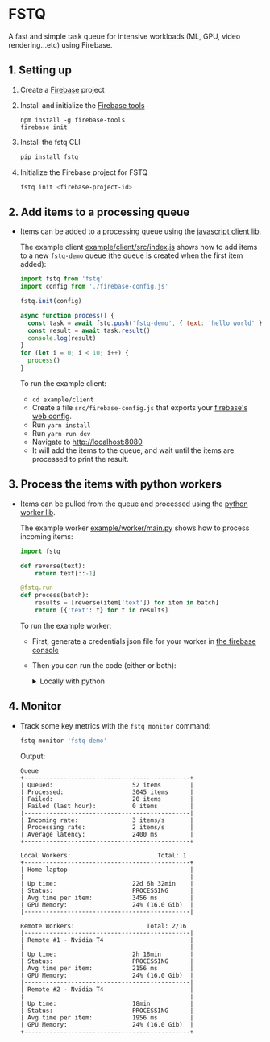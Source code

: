 # FSTQ

A fast and simple task queue for intensive workloads (ML, GPU, video
rendering...etc) using Firebase.

<!-- - **Ideal for intensive GPU inference**

  FSTQ's queue / worker architecture is
  ideal for long running GPU processes (> 1s) since concurrency is hard to
  manage on GPU via HTTP and autoscaling production GPUs is often slow.

- **Never timeout**

  Your service will have no problem handling surges of
  thousands of QPS (which would be very difficult to handle on GPU via HTTP).
  FSTQ makes sure all payloads are stored until a worker becomes available, and
  serves the results back as soon as they're ready.

- **Add new workers at anytime, from anywhere**

  You can quickly connect new
  workers from any environment to help process the queue: For instance you
  could start processing the queue with your home computer, then add your work's
  computer at night and even use some GPUs from Colab during traffic bursts.

- **Autoscale remote GPU Workers**

  You can also easily add a cluster of remote
  GPUs that will automatically scale with the rate of items being added/processed.

- **Dynamic batching**

  Items are automatically and dynamically bulked in
  batches to dramatically speep up GPU inference.

- **Always processed once**

  FSTQ guarantees that each item will only be processed
  once even if multiple workers are listening to the queue at the same time. -->

## 1. Setting up

1. Create a [Firebase]() project
2. Install and initialize the [Firebase tools](#)

   ```
   npm install -g firebase-tools
   firebase init
   ```

3. Install the fstq CLI

   ```sh
   pip install fstq
   ```

4. Initialize the Firebase project for FSTQ

   ```sh
   fstq init <firebase-project-id>
   ```

## 2. Add items to a processing queue

- Items can be added to a processing queue using the [javascript client lib](lib/client-js).

  The example client [example/client/src/index.js]() shows how to add items
  to a new `fstq-demo` queue (the queue is created when the first item added):

  ```js
  import fstq from 'fstq'
  import config from './firebase-config.js'

  fstq.init(config)

  async function process() {
    const task = await fstq.push('fstq-demo', { text: 'hello world' })
    const result = await task.result()
    console.log(result)
  }
  for (let i = 0; i < 10; i++) {
    process()
  }
  ```

  To run the example client:

  - `cd example/client`
  - Create a file `src/firebase-config.js` that exports your [firebase's web config]().
  - Run `yarn install`
  - Run `yarn run dev`
  - Navigate to [http://localhost:8080](http://localhost:8080)
  - It will add the items to the queue, and wait until the items are
    processed to print the result.

## 3. Process the items with python workers

- Items can be pulled from the queue and processed using the [python worker lib](sdl/worker-python).

  The example worker [example/worker/main.py]() shows how to process incoming items:

  ```python
  import fstq

  def reverse(text):
      return text[::-1]

  @fstq.run
  def process(batch):
      results = [reverse(item['text']) for item in batch]
      return [{'text': t} for t in results]
  ```

  To run the example worker:

  - First, generate a credentials json file for your worker in [the firebase console](#)
  - Then you can run the code (either or both):

    <details><summary>Locally with python</summary>
    <p>

    - Make sure you've installed the requirements (preferably in a virtualenv).

    - Start the example worker

      ```sh
      python example/worker/main.py \
          --queue 'fstq-demo' \
          --max_batch_size 5
      ```

    </p>

    <details><summary>Locally as Docker container</summary>
    <p>

    - Make sure you've installed and setup [Docker](#).

    - Start the example worker using Docker

      ```sh
      fstq run example/worker \
          --queue 'fstq-demo' \
          --credentials '/path/to/worker/credentials.json' \
          --max_batch_size 5
      ```

    </p>

    <details><summary>Remotely in a cluster of GPU</summary>
    <p>

    - Make sure you've installed and setup [gcloud](#).

    - Deploy the worker's image and attach a gpu node pool to the queue

      ```sh
      fstq deploy ./example/worker \
          --queue 'fstq-demo' \
          --credentials '/path/to/worker/credentials.json' \
          --max_batch_size 5 \
          --gpu nvidia-t4 \
          --min_workers 0 \
          --max_workers 5
      ```

    </p>

## 4. Monitor

- Track some key metrics with the `fstq monitor` command:

  ```sh
  fstq monitor 'fstq-demo'
  ```

  Output:

  ```
  Queue
  +----------------------------------------------+
  | Queued:                      52 items        |
  | Processed:                   3045 items      |
  | Failed:                      20 items        |
  | Failed (last hour):          0 items         |
  |----------------------------------------------|
  | Incoming rate:               3 items/s       |
  | Processing rate:             2 items/s       |
  | Average latency:             2400 ms         |
  +----------------------------------------------+

  Local Workers:                        Total: 1
  +----------------------------------------------+
  | Home laptop                                  |
  |                                              |
  | Up time:                     22d 6h 32min    |
  | Status:                      PROCESSING      |
  | Avg time per item:           3456 ms         |
  | GPU Memory:                  24% (16.0 Gib)  |
  |----------------------------------------------|

  Remote Workers:                    Total: 2/16
  |----------------------------------------------|
  | Remote #1 - Nvidia T4                        |
  |                                              |
  | Up time:                     2h 18min        |
  | Status:                      PROCESSING      |
  | Avg time per item:           2156 ms         |
  | GPU Memory:                  24% (16.0 Gib)  |
  |----------------------------------------------|
  | Remote #2 - Nvidia T4                        |
  |                                              |
  | Up time:                     18min           |
  | Status:                      PROCESSING      |
  | Avg time per item:           1956 ms         |
  | GPU Memory:                  24% (16.0 Gib)  |
  +----------------------------------------------+
  ```
